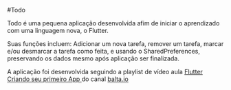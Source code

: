 #Todo
<p> Todo é uma pequena aplicação desenvolvida afim de iniciar o aprendizado com uma linguagem nova, o Flutter.</p>

<p> Suas funções incluem: Adicionar um nova tarefa, remover um tarefa, marcar e/ou desmarcar a tarefa como feita, e usando o SharedPreferences, preservando os dados mesmo após aplicação ser finalizada.  </p>

<p> A aplicação foi desenvolvida seguindo a playlist de vídeo aula <a href="https://www.youtube.com/playlist?list=PLHlHvK2lnJndhgbqLl5DNEvKQg5F4ZenQ"> Flutter Criando seu primeiro App </a> do canal <a href="https://www.youtube.com/channel/UCgnACLvM9)5lfm9ZBh_d3cg"> balta.io</a> </p>
